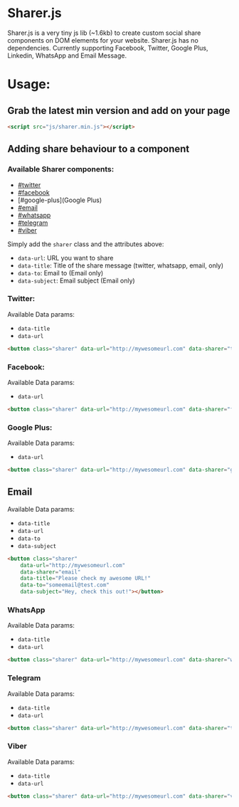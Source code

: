 Sharer.js
=========

Sharer.js is a very tiny js lib (~1.6kb) to create custom social share components on DOM elements for your website. Sharer.js has no dependencies.
Currently supporting Facebook, Twitter, Google Plus, Linkedin, WhatsApp and Email Message.

# Usage:

## Grab the latest min version and add on your page

```html
<script src="js/sharer.min.js"></script>
```

## Adding share behaviour to a component

### Available Sharer components:

- [#twitter](Twitter)
- [#facebook](Facebook)
- [#google-plus](Google Plus)
- [#email](Email)
- [#whatsapp](Whatsapp)
- [#telegram](Telegram)
- [#viber](Viber)

Simply add the `sharer` class and the attributes above:

- `data-url`: URL you want to share
- `data-title`: Title of the share message (twitter, whatsapp, email, only)
- `data-to`: Email to (Email only)
- `data-subject`: Email subject (Email only)


### Twitter:

Available Data params:

- `data-title`
- `data-url`


```html
<button class="sharer" data-url="http://mywesomeurl.com" data-sharer="twitter" data-title="Checkout my awesome url!"></button>
```

### Facebook:

Available Data params:

- `data-url`

```html
<button class="sharer" data-url="http://mywesomeurl.com" data-sharer="facebook"></button>
```

### Google Plus:

Available Data params:

- `data-url`

```html
<button class="sharer" data-url="http://mywesomeurl.com" data-sharer="googleplus"></button>
```

## Email

Available Data params:

- `data-title`
- `data-url`
- `data-to`
- `data-subject`

```html
<button class="sharer"
	data-url="http://mywesomeurl.com"
	data-sharer="email"
	data-title="Please check my awesome URL!"
	data-to="someemail@test.com"
	data-subject="Hey, check this out!"></button>
```

### WhatsApp

Available Data params:

- `data-title`
- `data-url`

```html
<button class="sharer" data-url="http://mywesomeurl.com" data-sharer="whatsapp" data-title="Please check my awesome URL!"></button>
```

### Telegram

Available Data params:

- `data-title`
- `data-url`

```html
<button class="sharer" data-url="http://mywesomeurl.com" data-sharer="telegram" data-title="Please check my awesome URL!"></button>
```

### Viber

Available Data params:

- `data-title`
- `data-url`

```html
<button class="sharer" data-url="http://mywesomeurl.com" data-sharer="viber" data-title="Please check my awesome URL!"></button>
```
